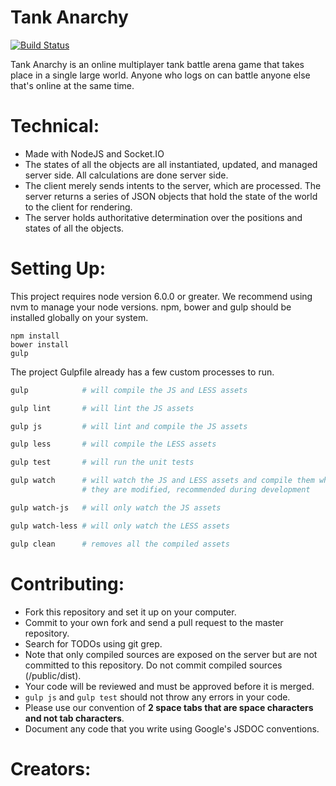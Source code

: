 # Tank Anarchy
[![Build Status](https://travis-ci.org/penumbragames/tankanarchy.svg?branch=master)](https://travis-ci.org/penumbragames/tankanarchy)

Tank Anarchy is an online multiplayer tank battle arena game that takes place
in a single large world. Anyone who logs on can battle anyone else that's online at
the same time.

# Technical:
  - Made with NodeJS and Socket.IO
  - The states of all the objects are all instantiated, updated, and managed
  server side. All calculations are done server side.
  - The client merely sends intents to the server, which are processed. The
  server returns a series of JSON objects that hold the state of the world to
  the client for rendering.
  - The server holds authoritative determination over the positions and states
  of all the objects.

# Setting Up:
  This project requires node version 6.0.0 or greater. We recommend using
  nvm to manage your node versions.
  npm, bower and gulp should be installed globally on your system.
  ```
  npm install
  bower install
  gulp
  ```
  The project Gulpfile already has a few custom processes to run.  
  ```bash
  gulp            # will compile the JS and LESS assets

  gulp lint       # will lint the JS assets

  gulp js         # will lint and compile the JS assets

  gulp less       # will compile the LESS assets

  gulp test       # will run the unit tests

  gulp watch      # will watch the JS and LESS assets and compile them when
                  # they are modified, recommended during development

  gulp watch-js   # will only watch the JS assets

  gulp watch-less # will only watch the LESS assets

  gulp clean      # removes all the compiled assets
  ```

# Contributing:
  - Fork this repository and set it up on your computer.
  - Commit to your own fork and send a pull request to the master repository.
  - Search for TODOs using git grep.
  - Note that only compiled sources are exposed on the server but are not
  committed to this repository. Do not commit compiled sources (/public/dist).
  - Your code will be reviewed and must be approved before it is merged.
  - `gulp js` and `gulp test` should not throw any errors in your code.
  - Please use our convention of **2 space tabs that are space characters and
  not tab characters**.
  - Document any code that you write using Google's JSDOC conventions.

# Creators:

